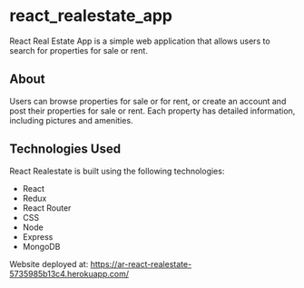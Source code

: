 # react_realestate_app
React Real Estate App is a simple web application that allows users to search for properties for sale or rent.

## About
Users can browse properties for sale or for rent, or create an account and post their properties for sale or rent. Each property has detailed information, including pictures and amenities.

## Technologies Used
React Realestate is built using the following technologies:

- React
- Redux
- React Router
- CSS
- Node
- Express
- MongoDB

Website deployed at: https://ar-react-realestate-5735985b13c4.herokuapp.com/
